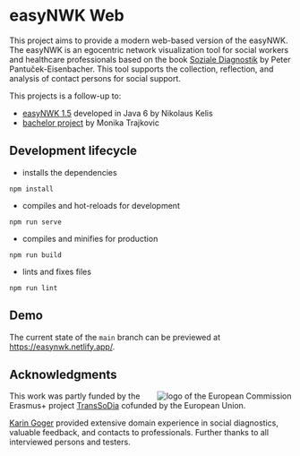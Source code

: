 # easyNWK Web

This project aims to provide a modern web-based version of the easyNWK.
The easyNWK is an egocentric network visualization tool for social workers and
healthcare professionals based on the book
[Soziale Diagnostik](https://www.vandenhoeck-ruprecht-verlage.com/themen-entdecken/paedagogik-soziale-arbeit/soziale-arbeit/26908/soziale-diagnostik)
by Peter Pantuček-Eisenbacher.
This tool supports the collection, reflection, and analysis of contact persons
for social support.

This projects is a follow-up to:
* [easyNWK 1.5](http://www.easynwk.com/) developed in Java 6 by Nikolaus Kelis
* [bachelor project](https://github.com/monitra93/bak2) by Monika Trajkovic

## Development lifecycle

- installs the dependencies

```
npm install
```

- compiles and hot-reloads for development

```
npm run serve
```

- compiles and minifies for production

```
npm run build
```

- lints and fixes files

```
npm run lint
```

## Demo

The current state of the `main` branch can be previewed at <https://easynwk.netlify.app/>.

## Acknowledgments

<img align="right" src="https://ec.europa.eu/info/sites/default/files/ec-logo-horiz-web_en.jpg" alt="logo of the European Commission">

This work was partly funded by the Erasmus+ project [TransSoDia](https://research.fhstp.ac.at/en/projects/transsodia-transnational-and-digital-learning-and-teaching-in-cooperative-social-diagnostics) cofunded by the European Union.

[Karin Goger](https://inclusion.fhstp.ac.at/team/karin-goger) provided
extensive domain experience in social diagnostics, valuable feedback,
and contacts to professionals.
Further thanks to all interviewed persons and testers.
